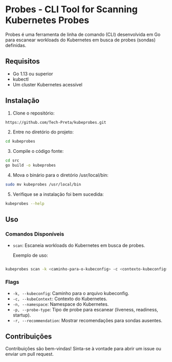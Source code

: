 # Probes - CLI Tool for Scanning Kubernetes Probes

Probes é uma ferramenta de linha de comando (CLI) desenvolvida em Go para escanear workloads do Kubernetes em busca de probes (sondas) definidas.

## Requisitos

- Go 1.13 ou superior
- kubectl
- Um cluster Kubernetes acessível

## Instalação

1. Clone o repositório:

```bash
https://github.com/Tech-Preta/kubeprobes.git
```

2. Entre no diretório do projeto:

```bash
cd kubeprobes
```

3. Compile o código fonte:

```bash
cd src
go build -o kubeprobes
```

4. Mova o binário para o diretório /usr/local/bin:

```bash
sudo mv kubeprobes /usr/local/bin
```

5. Verifique se a instalação foi bem sucedida:

```bash
kubeprobes --help
```

## Uso

### Comandos Disponíveis

- `scan`: Escaneia workloads do Kubernetes em busca de probes.
  
  Exemplo de uso:

```bash

kubeprobes scan -k <caminho-para-o-kubeconfig> -c <contexto-kubeconfig> -n <namespace> -p <tipo-de-probe> -r
```

### Flags

- `-k, --kubeconfig`: Caminho para o arquivo kubeconfig.
- `-c, --kubeContext`: Contexto do Kubernetes.
- `-n, --namespace`: Namespace do Kubernetes.
- `-p, --probe-type`: Tipo de probe para escanear (liveness, readiness, startup).
- `-r, --recommendation`: Mostrar recomendações para sondas ausentes.

## Contribuições

Contribuições são bem-vindas! Sinta-se à vontade para abrir um issue ou enviar um pull request.
